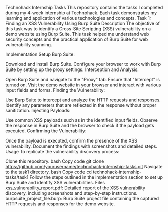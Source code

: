 Technohack Internship Tasks
This repository contains the tasks I completed during my 4-week internship at Technohack. Each task demonstrates my learning and application of various technologies and concepts.
Task 1: Finding an XSS Vulnerability Using Burp Suite
Description
The objective of this task was to identify a Cross-Site Scripting (XSS) vulnerability on a demo website using Burp Suite. This task helped me understand web security concepts and the practical application of Burp Suite for web vulnerability scanning.

Implementation
Setup Burp Suite:

Download and install Burp Suite.
Configure your browser to work with Burp Suite by setting up the proxy settings.
Interception and Analysis:

Open Burp Suite and navigate to the "Proxy" tab. Ensure that "Intercept" is turned on.
Visit the demo website in your browser and interact with various input fields and forms.
Finding the Vulnerability:

Use Burp Suite to intercept and analyze the HTTP requests and responses.
Identify any parameters that are reflected in the response without proper sanitization.
Injecting Payloads:

Use common XSS payloads such as <script>alert('XSS')</script> in the identified input fields.
Observe the response in Burp Suite and the browser to check if the payload gets executed.
Confirming the Vulnerability:

Once the payload is executed, confirm the presence of the XSS vulnerability.
Document the findings with screenshots and detailed steps.
Usage
To replicate the vulnerability discovery process:

Clone this repository.
bash
Copy code
git clone https://github.com/yourusername/technohack-internship-tasks.git
Navigate to the task1 directory.
bash
Copy code
cd technohack-internship-tasks/task1
Follow the steps outlined in the implementation section to set up Burp Suite and identify XSS vulnerabilities.
Files
xss_vulnerability_report.pdf: Detailed report of the XSS vulnerability discovery, including screenshots and step-by-step instructions.
burpsuite_project_file.burp: Burp Suite project file containing the captured HTTP requests and responses for the demo website.
